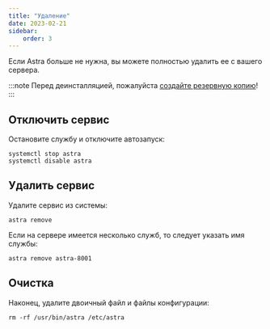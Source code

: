 ```yaml
---
title: "Удаление"
date: 2023-02-21
sidebar:
    order: 3
---
```



Если Astra больше не нужна, вы можете полностью удалить ее с вашего сервера.

:::note
Перед деинсталляцией, пожалуйста [создайте резервную копию](/ru/astra/admin-guide/backup)!
:::

## Отключить сервис[](/ru/astra/admin-guide/uninstall#disable-service)

Остановите службу и отключите автозапуск:

```
systemctl stop astra
systemctl disable astra
```

## Удалить сервис[](/ru/astra/admin-guide/uninstall#remove-service)

Удалите сервис из системы:

```
astra remove
```

Если на сервере имеется несколько служб, то следует указать имя службы:

```
astra remove astra-8001
```

## Очистка[](/ru/astra/admin-guide/uninstall#cleanup)

Наконец, удалите двоичный файл и файлы конфигурации:

```
rm -rf /usr/bin/astra /etc/astra
```
